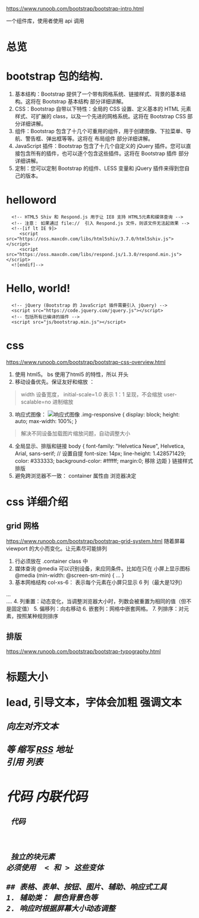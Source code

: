 https://www.runoob.com/bootstrap/bootstrap-intro.html

一个组件库，使用者使用 api 调用
# 总览

# bootstrap 包的结构.
1. 基本结构：Bootstrap 提供了一个带有网格系统、链接样式、背景的基本结构。这将在 Bootstrap 基本结构 部分详细讲解。
2. CSS：Bootstrap 自带以下特性：全局的 CSS 设置、定义基本的 HTML 元素样式、可扩展的 class，以及一个先进的网格系统。这将在 Bootstrap CSS 部分详细讲解。
3. 组件：Bootstrap 包含了十几个可重用的组件，用于创建图像、下拉菜单、导航、警告框、弹出框等等。这将在 布局组件 部分详细讲解。
4. JavaScript 插件：Bootstrap 包含了十几个自定义的 jQuery 插件。您可以直接包含所有的插件，也可以逐个包含这些插件。这将在 Bootstrap 插件 部分详细讲解。
5. 定制：您可以定制 Bootstrap 的组件、LESS 变量和 jQuery 插件来得到您自己的版本。

# helloword
<!DOCTYPE html>
<html>
   <head>
      <title>Bootstrap 模板</title>
      <meta name="viewport" content="width=device-width, initial-scale=1.0">
      <!-- 引入 Bootstrap -->
      <link href="https://maxcdn.bootstrapcdn.com/bootstrap/3.3.7/css/bootstrap.min.css" rel="stylesheet">
 
      <!-- HTML5 Shiv 和 Respond.js 用于让 IE8 支持 HTML5元素和媒体查询 -->
      <!-- 注意： 如果通过 file://  引入 Respond.js 文件，则该文件无法起效果 -->
      <!--[if lt IE 9]>
         <script src="https://oss.maxcdn.com/libs/html5shiv/3.7.0/html5shiv.js"></script>
         <script src="https://oss.maxcdn.com/libs/respond.js/1.3.0/respond.min.js"></script>
      <![endif]-->
   </head>
   <body>
      <h1>Hello, world!</h1>
 
      <!-- jQuery (Bootstrap 的 JavaScript 插件需要引入 jQuery) -->
      <script src="https://code.jquery.com/jquery.js"></script>
      <!-- 包括所有已编译的插件 -->
      <script src="js/bootstrap.min.js"></script>
   </body>
</html>

# css
https://www.runoob.com/bootstrap/bootstrap-css-overview.html
1. 使用 html5。 bs 使用了html5 的特性，所以 <!DOCTYPE html> 开头
2. 移动设备优先。保证友好和缩放 ： <meta name="viewport" content="width=device-width, initial-scale=1.0">
> width 设备宽度，
> initial-scale=1.0 表示 1：1 呈现，不会缩放
> user-scalable=no 进制缩放
3. 响应式图像： <img decoding="async" src="..." class="img-responsive" alt="响应式图像">
.img-responsive {
  display: block;
  height: auto;
  max-width: 100%;
}
> 解决不同设备加载图片缩放问题，自动调整大小

4. 全局显示、排版和链接
body {
  font-family: "Helvetica Neue", Helvetica, Arial, sans-serif; // 设置自提
  font-size: 14px;
  line-height: 1.428571429;
  color: #333333;
  background-color: #ffffff;
  margin:0; 移除 边距
}
 链接样式
 排版
 5. 避免跨浏览器不一致： container 属性由 浏览器决定

 # css 详细介绍
 ## grid 网格
 https://www.runoob.com/bootstrap/bootstrap-grid-system.html
 随着屏幕 viewport 的大小而变化。让元素尽可能排列
 1. 行必须放在 .container class 中
 2. 媒体查询 @media 可以识别设备，来应同条件。比如在只在 小屏上显示图标  @media (min-width: @screen-sm-min) { ... }
 3. 基本网格结构
col-xs-6： 表示每个元素在小屏只显示 6 列（最大是12列）
 <div class="container">
   <div class="row">
      <div class="col-*-*"></div>
      <div class="col-*-*"></div>      
   </div>
   <div class="row">...</div>
</div>
<div class="container">....
4. 列重置：动态变化，当调整浏览器大小时，列数会被重置为相同的值（但不是固定值）
5. 偏移列：向右移动
6. 嵌套列：网格中嵌套网格。
7. 列排序：对元素，按照某种规则排序

## 排版
https://www.runoob.com/bootstrap/bootstrap-typography.html
<h1> 标题大小
<p class="lead"> lead, 引导文本，字体会加粗  
强调文本 <small> <strong> <em> <p class="text-left">向左对齐文本</p> 等
缩写 <abbr title="Real Simple Syndication" class="initialism">RSS</abbr>
地址 <address></address>
引用 </blockquote>
列表 

## 代码 内联代码 
<code> 代码
<pre> 独立的块元素
必须使用  &lt 和 &gt 这些变体

## 表格、表单、按钮、图片、辅助、响应式工具
1. 辅助类： 颜色背景色等
2. 响应时根据屏幕大小动态调整

